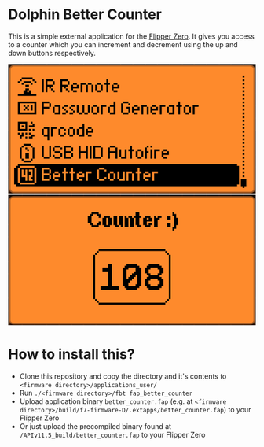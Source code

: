 # Dolphin Better Counter
This is a simple external application for the [Flipper Zero](https://www.flipperzero.one).
It gives you access to a counter which you can increment and decrement using the up and down buttons respectively.

![preview1](media/1.png)
![preview2](media/2.png)

# How to install this?
- Clone this repository and copy the directory and it's contents to `<firmware directory>/applications_user/`
- Run `./<firmware directory>/fbt fap_better_counter`
- Upload application binary `better_counter.fap` (e.g. at `<firmware directory>/build/f7-firmware-D/.extapps/better_counter.fap`) to your Flipper Zero
- Or just upload the precompiled binary found at `/APIv11.5_build/better_counter.fap` to your Flipper Zero
